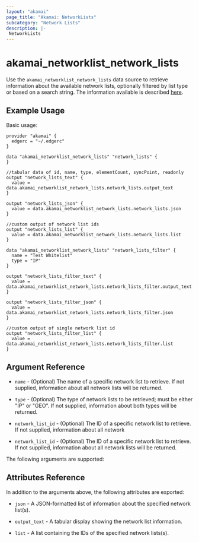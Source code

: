```yaml
---
layout: "akamai"
page_title: "Akamai: NetworkLists"
subcategory: "Network Lists"
description: |-
 NetworkLists
---
```


# akamai_networklist_network_lists

Use the `akamai_networklist_network_lists` data source to retrieve information about the available network lists,
optionally filtered by list type or based on a search string. The information available is described
[here](https://developer.akamai.com/api/cloud_security/network_lists/v2.html#getlists). 

## Example Usage

Basic usage:

```hcl
provider "akamai" {
  edgerc = "~/.edgerc"
}

data "akamai_networklist_network_lists" "network_lists" {
}

//tabular data of id, name, type, elementCount, syncPoint, readonly
output "network_lists_text" {
  value = data.akamai_networklist_network_lists.network_lists.output_text
}

output "network_lists_json" {
  value = data.akamai_networklist_network_lists.network_lists.json
}

//custom output of network list ids
output "network_lists_list" {
  value = data.akamai_networklist_network_lists.network_lists.list
}

data "akamai_networklist_network_lists" "network_lists_filter" {
  name = "Test Whitelist"
  type = "IP"
}

output "network_lists_filter_text" {
  value = data.akamai_networklist_network_lists.network_lists_filter.output_text
}

output "network_lists_filter_json" {
  value = data.akamai_networklist_network_lists.network_lists_filter.json
}

//custom output of single network list id
output "network_lists_filter_list" {
  value = data.akamai_networklist_network_lists.network_lists_filter.list
}
```

## Argument Reference

* `name` - (Optional) The name of a specific network list to retrieve. If not supplied, information about all network
  lists will be returned.

* `type` - (Optional) The type of network lists to be retrieved; must be either "IP" or "GEO". If not supplied,
  information about both types will be returned.

* `network_list_id` - (Optional) The ID of a specific network list to retrieve. If not supplied, information about all network
* `network_list_id` - (Optional) The ID of a specific network list to retrieve.
If not supplied, information about all network lists will be returned.

The following arguments are supported:

## Attributes Reference

In addition to the arguments above, the following attributes are exported:

* `json` - A JSON-formatted list of information about the specified network list(s).

* `output_text` - A tabular display showing the network list information.

* `list` - A list containing the IDs of the specified network lists(s).

